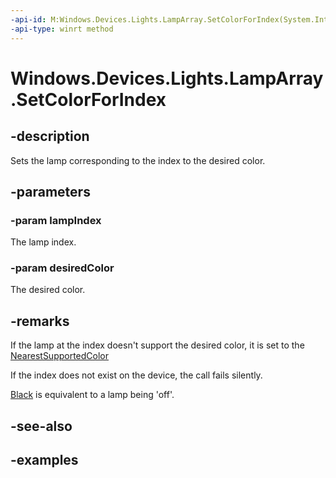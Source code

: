```yaml
---
-api-id: M:Windows.Devices.Lights.LampArray.SetColorForIndex(System.Int32,Windows.UI.Color)
-api-type: winrt method
---
```


<!-- Method syntax.
public void LampArray.SetColorForIndex(Int32 lampIndex, Color desiredColor)
-->

# Windows.Devices.Lights.LampArray.SetColorForIndex

## -description
Sets the lamp corresponding to the index to the desired color.
## -parameters
### -param lampIndex
The lamp index.
### -param desiredColor
The desired color.
## -remarks
If the lamp at the index doesn't support the desired color, it is set to the [NearestSupportedColor](lampinfo_getnearestsupportedcolor_1689565521.md)

If the index does not exist on the device, the call fails silently.

[Black](../windows.ui/colors_black.md) is equivalent to a lamp being 'off'.
## -see-also

## -examples

